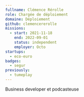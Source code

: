 ```yaml
---
fullname: Clémence Rérolle
role: Chargée de déploiement
domaine: Déploiement
github: clemencererolle
missions:
  - start: 2021-11-18
    end: 2022-09-01
    status: independent
    employer: Octo
startups:
  - eco-euro
badges:
  - segur
previously:
  - tumeplay
---
```


Business developer et podcasteuse
